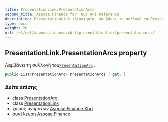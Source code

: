 ```yaml
---
title: PresentationLink.PresentationArcs
second_title: Aspose.Finance for .NET API Reference
description: PresentationLink ιδιοκτησία. Λαμβάνει τη συλλογή τουPresentationArc .
type: docs
weight: 20
url: /el/net/aspose.finance.xbrl/presentationlink/presentationarcs/
---
```

## PresentationLink.PresentationArcs property

Λαμβάνει τη συλλογή του[`PresentationArc`](../../presentationarc/) .

```csharp
public List<PresentationArc> PresentationArcs { get; }
```

### Δείτε επίσης

* class [PresentationArc](../../presentationarc/)
* class [PresentationLink](../)
* χώρος ονομάτων [Aspose.Finance.Xbrl](../../presentationlink/)
* συνέλευση [Aspose.Finance](../../../)


